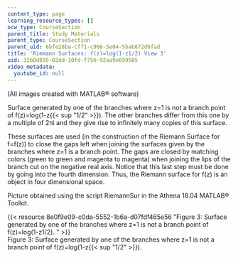 ```yaml
---
content_type: page
learning_resource_types: []
ocw_type: CourseSection
parent_title: Study Materials
parent_type: CourseSection
parent_uid: 6bfe28ba-cff1-c966-5e04-5bab872d6fad
title: 'Riemann Surfaces: f(z)=log(1-z1/2) View 3'
uid: 32b0d895-02dd-10fd-f756-92aa9e699505
video_metadata:
  youtube_id: null
---
```


(All images created with MATLAB® software)

Surface generated by one of the branches where z=1 is not a branch point of f(z)=log(1-z{{< sup "1/2" >}}). The other branches differ from this one by a multiple of 2πi and they give rise to infinitely many copies of this surface.

These surfaces are used (in the construction of the Riemann Surface for f=f(z)) to close the gaps left when joining the surfaces given by the branches where z=1 is a branch point. The gaps are closed by matching colors (green to green and magenta to magenta) when joining the lips of the branch cut on the negative real axis. Notice that this last step must be done by going into the fourth dimension. Thus, the Riemann surface for f(z) is an object in four dimensional space.

Picture obtained using the script RiemannSur in the Athena 18.04 MATLAB® Toolkit.

{{< resource 8e0f9e09-c0da-5552-1b6a-d07fdf465e56 "Figure 3: Surface generated by one of the branches where z=1 is not a branch point of f(z)=log(1-z1/2). " >}}  
Figure 3: Surface generated by one of the branches where z=1 is not a branch point of f(z)=log(1-z{{< sup "1/2" >}}).